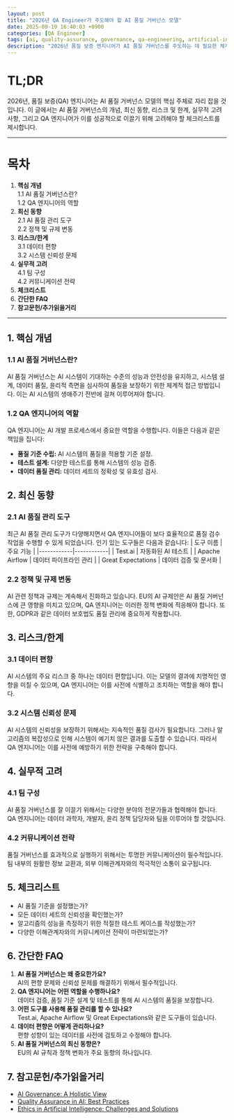 ```yaml
---
layout: post
title: "2026년 QA Engineer가 주도해야 할 AI 품질 거버넌스 모델"
date: 2025-09-19 16:40:03 +0900
categories: [QA Engineer]
tags: [ai, quality-assurance, governance, qa-engineering, artificial-intelligence]
description: "2026년 품질 보증 엔지니어가 AI 품질 거버넌스를 주도하는 데 필요한 체계적 접근 방식에 대해 설명합니다."
---
```


# TL;DR
2026년, 품질 보증(QA) 엔지니어는 AI 품질 거버넌스 모델의 핵심 주체로 자리 잡을 것입니다. 이 글에서는 AI 품질 거버넌스의 개념, 최신 동향, 리스크 및 한계, 실무적 고려사항, 그리고 QA 엔지니어가 이를 성공적으로 이끌기 위해 고려해야 할 체크리스트를 제시합니다.

---

# 목차
1. **핵심 개념**  
   1.1 AI 품질 거버넌스란?  
   1.2 QA 엔지니어의 역할  
2. **최신 동향**  
   2.1 AI 품질 관리 도구  
   2.2 정책 및 규제 변동  
3. **리스크/한계**  
   3.1 데이터 편향  
   3.2 시스템 신뢰성 문제  
4. **실무적 고려**  
   4.1 팀 구성  
   4.2 커뮤니케이션 전략  
5. **체크리스트**  
6. **간단한 FAQ**  
7. **참고문헌/추가읽을거리**  

---

## 1. 핵심 개념
### 1.1 AI 품질 거버넌스란?
AI 품질 거버넌스는 AI 시스템이 기대하는 수준의 성능과 안전성을 유지하고, 시스템 설계, 데이터 품질, 윤리적 측면을 심사하여 품질을 보장하기 위한 체계적 접근 방법입니다. 이는 AI 시스템의 생애주기 전반에 걸쳐 이루어져야 합니다.

### 1.2 QA 엔지니어의 역할
QA 엔지니어는 AI 개발 프로세스에서 중요한 역할을 수행합니다. 이들은 다음과 같은 책임을 집니다:
- **품질 기준 수립:** AI 시스템의 품질을 적용할 기준 설정.
- **테스트 설계:** 다양한 테스트를 통해 시스템의 성능 검증.
- **데이터 품질 관리:** 데이터 세트의 정확성 및 유효성 검사.

## 2. 최신 동향
### 2.1 AI 품질 관리 도구
최근 AI 품질 관리 도구가 다양해지면서 QA 엔지니어들이 보다 효율적으로 품질 검수 작업을 수행할 수 있게 되었습니다. 인기 있는 도구들은 다음과 같습니다:
| 도구 이름 | 주요 기능 |
|------------|------------|
| Test.ai   | 자동화된 AI 테스트 |
| Apache Airflow | 데이터 파이프라인 관리 |
| Great Expectations | 데이터 검증 및 문서화 |

### 2.2 정책 및 규제 변동
AI 관련 정책과 규제는 계속해서 진화하고 있습니다. EU의 AI 규제안은 AI 품질 거버넌스에 큰 영향을 미치고 있으며, QA 엔지니어는 이러한 정책 변화에 적응해야 합니다. 또한, GDPR과 같은 데이터 보호법도 품질 관리에 중요하게 작용합니다.

## 3. 리스크/한계
### 3.1 데이터 편향
AI 시스템의 주요 리스크 중 하나는 데이터 편향입니다. 이는 모델의 결과에 치명적인 영향을 미칠 수 있으며, QA 엔지니어는 이를 사전에 식별하고 조치하는 역할을 해야 합니다.

### 3.2 시스템 신뢰성 문제
AI 시스템의 신뢰성을 보장하기 위해서는 지속적인 품질 검사가 필요합니다. 그러나 알고리즘의 복잡성으로 인해 시스템이 예기치 않은 결과를 도출할 수 있습니다. 따라서 QA 엔지니어는 이를 사전에 예방하기 위한 전략을 구축해야 합니다.

## 4. 실무적 고려
### 4.1 팀 구성
AI 품질 거버넌스를 잘 이끌기 위해서는 다양한 분야의 전문가들과 협력해야 합니다. QA 엔지니어는 데이터 과학자, 개발자, 윤리 정책 담당자와 팀을 이루어야 할 것입니다.

### 4.2 커뮤니케이션 전략
품질 거버넌스를 효과적으로 실행하기 위해서는 투명한 커뮤니케이션이 필수적입니다. 팀 내부의 원활한 정보 교환과, 외부 이해관계자와의 적극적인 소통이 요구됩니다.

## 5. 체크리스트
- AI 품질 기준을 설정했는가?
- 모든 데이터 세트의 신뢰성을 확인했는가?
- 알고리즘의 성능을 측정하기 위한 적절한 테스트 케이스를 작성했는가?
- 다양한 이해관계자와의 커뮤니케이션 전략이 마련되었는가?

## 6. 간단한 FAQ
1. **AI 품질 거버넌스는 왜 중요한가요?**  
   AI의 편향 문제와 신뢰성 문제를 해결하기 위해서 필수적입니다.
2. **QA 엔지니어는 어떤 역할을 수행하나요?**  
   데이터 검증, 품질 기준 설계 및 테스트를 통해 AI 시스템의 품질을 보장합니다.
3. **어떤 도구를 사용해 품질 관리를 할 수 있나요?**  
   Test.ai, Apache Airflow 및 Great Expectations와 같은 도구들이 있습니다.
4. **데이터 편향은 어떻게 관리하나요?**  
   편향 성향이 있는 데이터를 사전에 검토하고 수정해야 합니다.
5. **AI 품질 거버넌스의 최신 동향은?**  
   EU의 AI 규칙과 정책 변화가 주요 동향의 하나입니다.

## 7. 참고문헌/추가읽을거리
- [AI Governance: A Holistic View](https://ai-governance-holistic-view.org)
- [Quality Assurance in AI: Best Practices](https://qa-in-ai-best-practices.io)
- [Ethics in Artificial Intelligence: Challenges and Solutions](https://ethics-in-ai-challenges.org)
